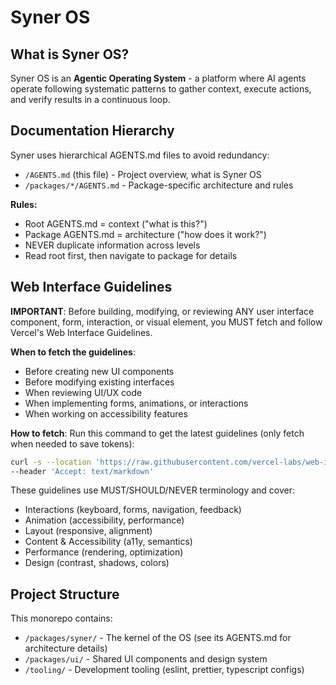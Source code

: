 # Syner OS

## What is Syner OS?

Syner OS is an **Agentic Operating System** - a platform where AI agents operate following systematic patterns to gather context, execute actions, and verify results in a continuous loop.

## Documentation Hierarchy

Syner uses hierarchical AGENTS.md files to avoid redundancy:

- `/AGENTS.md` (this file) - Project overview, what is Syner OS
- `/packages/*/AGENTS.md` - Package-specific architecture and rules

**Rules:**
- Root AGENTS.md = context ("what is this?")
- Package AGENTS.md = architecture ("how does it work?")
- NEVER duplicate information across levels
- Read root first, then navigate to package for details

## Web Interface Guidelines

**IMPORTANT**: Before building, modifying, or reviewing ANY user interface component, form, interaction, or visual element, you MUST fetch and follow Vercel's Web Interface Guidelines.

**When to fetch the guidelines**:
- Before creating new UI components
- Before modifying existing interfaces
- When reviewing UI/UX code
- When implementing forms, animations, or interactions
- When working on accessibility features

**How to fetch**:
Run this command to get the latest guidelines (only fetch when needed to save tokens):
```bash
curl -s --location 'https://raw.githubusercontent.com/vercel-labs/web-interface-guidelines/refs/heads/main/AGENTS.md' \
--header 'Accept: text/markdown'
```

These guidelines use MUST/SHOULD/NEVER terminology and cover:
- Interactions (keyboard, forms, navigation, feedback)
- Animation (accessibility, performance)
- Layout (responsive, alignment)
- Content & Accessibility (a11y, semantics)
- Performance (rendering, optimization)
- Design (contrast, shadows, colors)

## Project Structure

This monorepo contains:
- `/packages/syner/` - The kernel of the OS (see its AGENTS.md for architecture details)
- `/packages/ui/` - Shared UI components and design system
- `/tooling/` - Development tooling (eslint, prettier, typescript configs)